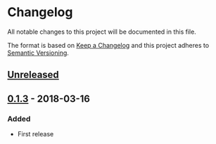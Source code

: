 # Changelog
All notable changes to this project will be documented in this file.

The format is based on [Keep a Changelog](http://keepachangelog.com/en/1.0.0/)
and this project adheres to [Semantic Versioning](http://semver.org/spec/v2.0.0.html).

## [Unreleased]

## [0.1.3] - 2018-03-16
### Added
+ First release


[Unreleased]: https://github.com/balazsdukai/confdist/tree/master
[0.1.3]: https://github.com/balazsdukai/confdist/releases

